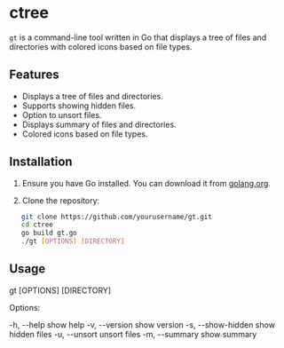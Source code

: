 # ctree

`gt` is a command-line tool written in Go that displays a tree of files
and directories with colored icons based on file types.

## Features

- Displays a tree of files and directories.
- Supports showing hidden files.
- Option to unsort files.
- Displays summary of files and directories.
- Colored icons based on file types.

## Installation

1. Ensure you have Go installed. You can download it from [golang.org](https://golang.org/).

2. Clone the repository:
```bash
   git clone https://github.com/yourusername/gt.git
   cd ctree
   go build gt.go
   ./gt [OPTIONS] [DIRECTORY]
```

## Usage

gt [OPTIONS] [DIRECTORY]

Options:

-h, --help          show help
-v, --version       show version
-s, --show-hidden   show hidden files
-u, --unsort        unsort files
-m, --summary       show summary

